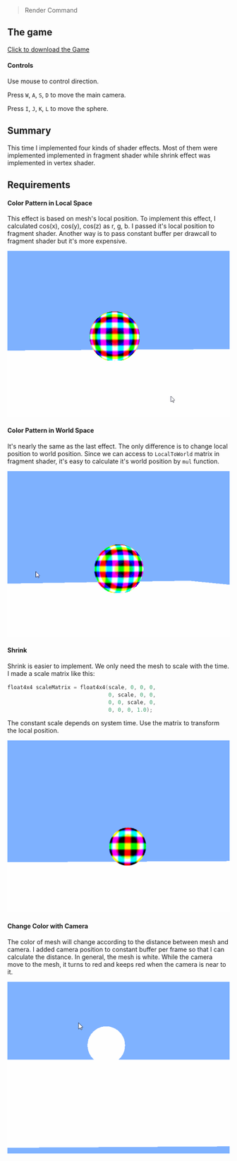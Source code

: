 > Render Command

## The game
[Click to download the Game](/assets/GA01_Zhitao.zip)

#### Controls

Use mouse to control direction.

Press `W`, `A`, `S`, `D` to move the main camera. 

Press `I`, `J`, `K`, `L` to move the sphere. 

## Summary

This time I implemented four kinds of shader effects. Most of them were implemented implemented in fragment shader while shrink effect was implemented in vertex shader.

## Requirements

#### Color Pattern in Local Space

This effect is based on mesh's local position. To implement this effect, I calculated cos(x), cos(y), cos(z) as r, g, b. I passed it's local position to fragment shader. Another way is to pass constant buffer per drawcall to fragment shader but it's more expensive.

![](/img/in-post/write-up-gra-02/1.gif)

#### Color Pattern in World Space

It's nearly the same as the last effect. The only difference is to change local position to world position. Since we can access to `LocalToWorld` matrix in fragment shader, it's easy to calculate it's world position by `mul` function.

![](/img/in-post/write-up-gra-02/2.gif)

#### Shrink

Shrink is easier to implement. We only need the mesh to scale with the time. I made a scale matrix like this:
```c++
float4x4 scaleMatrix = float4x4(scale, 0, 0, 0,
             					0, scale, 0, 0,
						        0, 0, scale, 0,
						        0, 0, 0, 1.0);
```
The constant scale depends on system time. Use the matrix to transform the local position.

![](/img/in-post/write-up-gra-02/3.gif)

#### Change Color with Camera

The color of mesh will change according to the distance between mesh and camera. I added camera position to constant buffer per frame so that I can calculate the distance. In general, the mesh is white. While the camera move to the mesh, it turns to red and keeps red when the camera is near to it. 

![](/img/in-post/write-up-gra-02/4.gif)